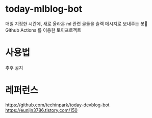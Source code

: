 # today-mlblog-bot
매일 지정한 시간에, 새로 올라온 ml 관련 글들을 슬랙 메시지로 보내주는 봇📨  
Github Actions 를 이용한 토이프로젝트

# 사용법
추후 공지

# 레퍼런스
https://github.com/techinpark/today-devblog-bot 
https://eunjin3786.tistory.com/150 
